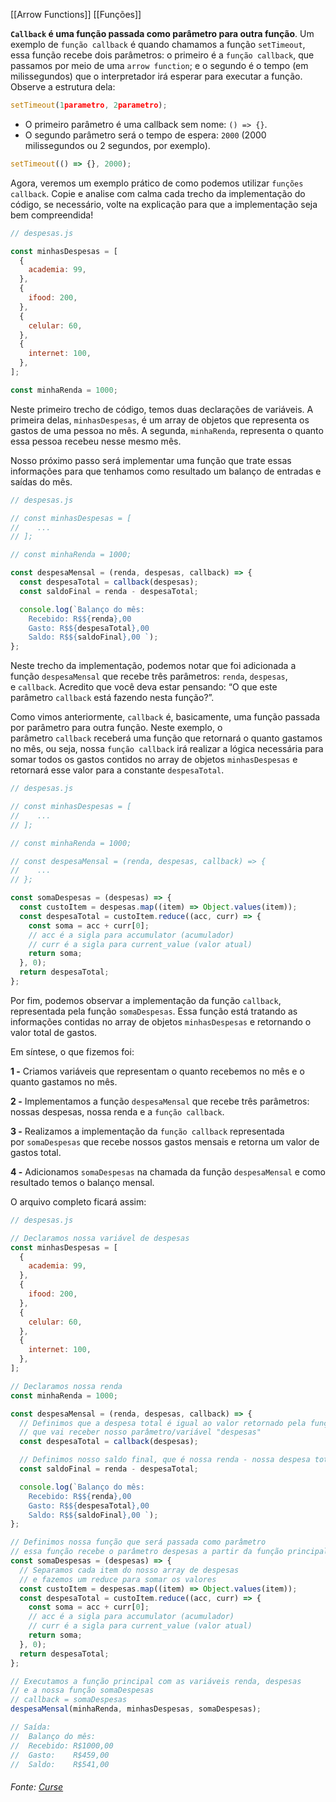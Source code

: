 [[Arrow Functions]]
[[Funções]]


**`Callback` é uma função passada como parâmetro para outra função**. Um exemplo de `função callback` é quando chamamos a função `setTimeout`, essa função recebe dois parâmetros: o primeiro é a `função callback`, que passamos por meio de uma `arrow function`; e o segundo é o tempo (em milissegundos) que o interpretador irá esperar para executar a função. Observe a estrutura dela:

```js
setTimeout(1parametro, 2parametro);
```

-   O primeiro parâmetro é uma callback sem nome: `() => {}`.
-   O segundo parâmetro será o tempo de espera: `2000` (2000 milissegundos ou 2 segundos, por exemplo).

```js
setTimeout(() => {}, 2000);
```

Agora, veremos um exemplo prático de como podemos utilizar `funções callback`. Copie e analise com calma cada trecho da implementação do código, se necessário, volte na explicação para que a implementação seja bem compreendida!

```jsx
// despesas.js

const minhasDespesas = [
  {
    academia: 99,
  },
  {
    ifood: 200,
  },
  {
    celular: 60,
  },
  {
    internet: 100,
  },
];

const minhaRenda = 1000;
```

Neste primeiro trecho de código, temos duas declarações de variáveis. A primeira delas, `minhasDespesas`, é um array de objetos que representa os gastos de uma pessoa no mês. A segunda, `minhaRenda`, representa o quanto essa pessoa recebeu nesse mesmo mês.

Nosso próximo passo será implementar uma função que trate essas informações para que tenhamos como resultado um balanço de entradas e saídas do mês.

```js
// despesas.js

// const minhasDespesas = [
//    ...
// ];

// const minhaRenda = 1000;

const despesaMensal = (renda, despesas, callback) => {
  const despesaTotal = callback(despesas);
  const saldoFinal = renda - despesaTotal;

  console.log(`Balanço do mês:
    Recebido: R$${renda},00
    Gasto: R$${despesaTotal},00
    Saldo: R$${saldoFinal},00 `);
};
```

Neste trecho da implementação, podemos notar que foi adicionada a função `despesaMensal` que recebe três parâmetros: `renda`, `despesas`, e `callback`. Acredito que você deva estar pensando: “O que este parâmetro `callback` está fazendo nesta função?”.

Como vimos anteriormente, `callback` é, basicamente, uma função passada por parâmetro para outra função. Neste exemplo, o parâmetro `callback` receberá uma função que retornará o quanto gastamos no mês, ou seja, nossa `função callback` irá realizar a lógica necessária para somar todos os gastos contidos no array de objetos `minhasDespesas` e retornará esse valor para a constante `despesaTotal`.

```js
// despesas.js

// const minhasDespesas = [
//    ...
// ];

// const minhaRenda = 1000;

// const despesaMensal = (renda, despesas, callback) => {
//    ...
// };

const somaDespesas = (despesas) => {
  const custoItem = despesas.map((item) => Object.values(item));
  const despesaTotal = custoItem.reduce((acc, curr) => {
    const soma = acc + curr[0];
    // acc é a sigla para accumulator (acumulador)
    // curr é a sigla para current_value (valor atual)
    return soma;
  }, 0);
  return despesaTotal;
};
```

Por fim, podemos observar a implementação da função `callback`, representada pela função `somaDespesas`. Essa função está tratando as informações contidas no array de objetos `minhasDespesas` e retornando o valor total de gastos.

Em síntese, o que fizemos foi:

**1 -** Criamos variáveis que representam o quanto recebemos no mês e o quanto gastamos no mês.

**2 -** Implementamos a função `despesaMensal` que recebe três parâmetros: nossas despesas, nossa renda e a `função callback`.

**3 -** Realizamos a implementação da `função callback` representada por `somaDespesas` que recebe nossos gastos mensais e retorna um valor de gastos total.

**4 -** Adicionamos `somaDespesas` na chamada da função `despesaMensal` e como resultado temos o balanço mensal.

O arquivo completo ficará assim:

```js
// despesas.js

// Declaramos nossa variável de despesas
const minhasDespesas = [
  {
    academia: 99,
  },
  {
    ifood: 200,
  },
  {
    celular: 60,
  },
  {
    internet: 100,
  },
];

// Declaramos nossa renda
const minhaRenda = 1000;

const despesaMensal = (renda, despesas, callback) => {
  // Definimos que a despesa total é igual ao valor retornado pela função callback (que é o parâmetro da nossa função)
  // que vai receber nosso parâmetro/variável "despesas"
  const despesaTotal = callback(despesas);

  // Definimos nosso saldo final, que é nossa renda - nossa despesa total
  const saldoFinal = renda - despesaTotal;

  console.log(`Balanço do mês:
    Recebido: R$${renda},00
    Gasto: R$${despesaTotal},00
    Saldo: R$${saldoFinal},00 `);
};

// Definimos nossa função que será passada como parâmetro
// essa função recebe o parâmetro despesas a partir da função principal despesaMensal
const somaDespesas = (despesas) => {
  // Separamos cada item do nosso array de despesas
  // e fazemos um reduce para somar os valores
  const custoItem = despesas.map((item) => Object.values(item));
  const despesaTotal = custoItem.reduce((acc, curr) => {
    const soma = acc + curr[0];
    // acc é a sigla para accumulator (acumulador)
    // curr é a sigla para current_value (valor atual)
    return soma;
  }, 0);
  return despesaTotal;
};

// Executamos a função principal com as variáveis renda, despesas
// e a nossa função somaDespesas
// callback = somaDespesas
despesaMensal(minhaRenda, minhasDespesas, somaDespesas);

// Saída:
//  Balanço do mês:
//  Recebido: R$1000,00
//  Gasto:    R$459,00
//  Saldo:    R$541,00
```

###### Fonte: [Curse](https://app.betrybe.com/learn/course/5e938f69-6e32-43b3-9685-c936530fd326/module/095ebb0d-1932-4d37-933b-9e1d721646fb/section/8ac6fde1-3393-44aa-908d-7cee814f89db/day/698331ce-d7b0-4d92-8c92-7281f556f1bf/lesson/d4986e25-8fa0-4c10-bf90-7efdcb8d1818)